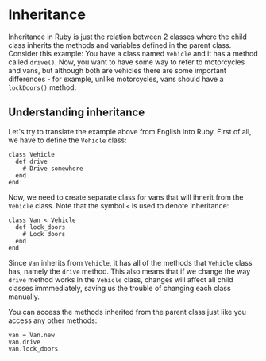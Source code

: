 # Inheritance

Inheritance in Ruby is just the relation between 2 classes where the child class inherits the methods and variables defined in the parent class. Consider this example: You have a class named `Vehicle` and it has a method called `drive()`. Now, you want to have some way to refer to motorcycles and vans, but although both are vehicles there are some important differences - for example, unlike motorcycles, vans should have a `lockDoors()` method.

## Understanding inheritance

Let's try to translate the example above from English into Ruby. First of all, we have to define the `Vehicle` class:

    class Vehicle
      def drive
        # Drive somewhere
      end
    end

Now, we need to create separate class for vans that will ihnerit from the `Vehicle` class. Note that the symbol `<` is used to denote inheritance:

    class Van < Vehicle
      def lock_doors
        # Lock doors
      end
    end

Since `Van` inherits from `Vehicle`, it has all of the methods that `Vehicle` class has, namely the `drive` method. This also means that if we change the way `drive` method works in the `Vehicle` class, changes will affect all child classes immmediately, saving us the trouble of changing each class manually.

You can access the methods inherited from the parent class just like you access any other methods:

    van = Van.new
    van.drive
    van.lock_doors
